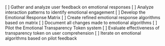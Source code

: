 [ ] Gather and analyze user feedback on emotional responses
[ ] Analyze interaction patterns to identify emotional engagement
[ ] Develop the Emotional Response Matrix
[ ] Create refined emotional response algorithms based on matrix
[ ] Document all changes made to emotional algorithms
[ ] Pilot the Emotional Transparency Token system
[ ] Evaluate effectiveness of transparency token on user comprehension
[ ] Iterate on emotional algorithms based on pilot feedback